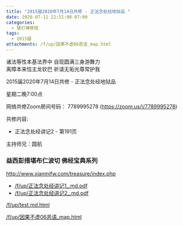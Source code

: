 ```yaml
---
title: "2015届2020年7月14日共修 - 正法念处经地狱品 "
date: 2020-07-11 22:51:00-07:00
categories:
  - 慧灯禅修班
tags:
  - 2015届
attachments: /f/up/因果不虚06恶语_map.html
---
```

诸法等性本基法界中 自现圆满三身游舞力  
离障本来怙主龙钦巴 祈请无垢光尊常护我  

2015届2020年7月14日共修 - 正法念处经地狱品 

星期二晚7:00点

网络共修Zoom房间号码： 7789995278 (<https://zoom.us/j/7789995278>)

共修内容: 

* 正法念处经讲记2 - 第191页

主持师兄：圆航

### 益西彭措堪布仁波切 佛经宝典系列
<http://www.xianmifw.com/treasure/index.php>

- [/f/up/正法念处经讲记1_.md.pdf](/f/up/正法念处经讲记1_.md.pdf)
- [/f/up/正法念处经讲记2_.md.pdf](/f/up/正法念处经讲记2_.md.pdf)

[/f/up/test.md.html](/f/up/test.md.html)

[/f/up/因果不虚06恶语_map.html](/f/up/因果不虚06恶语_map.html)
